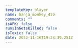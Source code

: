 ```yaml
---
templateKey: player
name: Ganja_monkey_420
comments: ""
isAFK: false
runsInGetsKilled: false
isToxic: false
date: 2022-11-16T19:28:39.251Z
---
```


